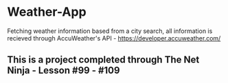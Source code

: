 # Weather-App

Fetching weather information based from a city search, all information is recieved through AccuWeather's API - https://developer.accuweather.com/

## This is a project completed through The Net Ninja - Lesson #99 - #109
